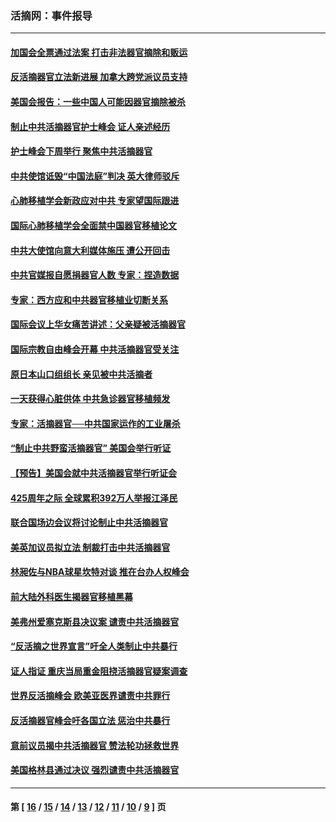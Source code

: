 ### 活摘网：事件报导
---
#### [加国会全票通过法案 打击非法器官摘除和贩运](../../pages/nf5877/n13884924.md?12260430) 
#### [反活摘器官立法新进展 加拿大跨党派议员支持](../../pages/nf5877/n13876061.md?12260430) 
#### [美国会报告：一些中国人可能因器官摘除被杀](../../pages/nf5877/n13867964.md?12260430) 
#### [制止中共活摘器官护士峰会 证人亲述经历](../../pages/nf5877/n13859007.md?12260430) 
#### [护士峰会下周举行 聚焦中共活摘器官](../../pages/nf5877/n13855418.md?12260430) 
#### [中共使馆诋毁“中国法庭”判决 英大律师驳斥](../../pages/nf5877/n13833945.md?12260430) 
#### [心肺移植学会新政应对中共 专家望国际跟进](../../pages/nf5877/n13829043.md?12260430) 
#### [国际心肺移植学会全面禁中国器官移植论文](../../pages/nf5877/n13827785.md?12260430) 
#### [中共大使馆向意大利媒体施压 遭公开回击](../../pages/nf5877/n13826038.md?12260430) 
#### [中共官媒报自愿捐器官人数 专家：捏造数据](../../pages/nf5877/n13814130.md?12260430) 
#### [专家：西方应和中共器官移植业切断关系](../../pages/nf5877/n13772828.md?12260430) 
#### [国际会议上华女痛苦讲述：父亲疑被活摘器官](../../pages/nf5877/n13771583.md?12260430) 
#### [国际宗教自由峰会开幕 中共活摘器官受关注](../../pages/nf5877/n13769995.md?12260430) 
#### [原日本山口组组长 亲见被中共活摘者](../../pages/nf5877/n13767360.md?12260430) 
#### [一天获得心脏供体 中共急诊器官移植频发](../../pages/nf5877/n13764689.md?12260430) 
#### [专家：活摘器官──中共国家运作的工业屠杀](../../pages/nf5877/n13761178.md?12260430) 
#### [“制止中共野蛮活摘器官” 美国会举行听证](../../pages/nf5877/n13735831.md?12260430) 
#### [【预告】美国会就中共活摘器官举行听证会](../../pages/nf5877/n13732843.md?12260430) 
#### [425周年之际 全球累积392万人举报江泽民](../../pages/nf5877/n13719232.md?12260430) 
#### [联合国场边会议将讨论制止中共活摘器官](../../pages/nf5877/n13656361.md?12260430) 
#### [美英加议员拟立法 制裁打击中共活摘器官](../../pages/nf5877/n13430251.md?12260430) 
#### [林昶佐与NBA球星坎特对谈 推在台办人权峰会](../../pages/nf5877/n13414467.md?12260430) 
#### [前大陆外科医生揭器官移植黑幕](../../pages/nf5877/n13401416.md?12260430) 
#### [美弗州爱塞克斯县决议案 谴责中共活摘器官](../../pages/nf5877/n13320919.md?12260430) 
#### [“反活摘之世界宣言”吁全人类制止中共暴行](../../pages/nf5877/n13259730.md?12260430) 
#### [证人指证 重庆当局重金阻挠活摘器官疑案调查](../../pages/nf5877/n13259127.md?12260430) 
#### [世界反活摘峰会 欧美亚医界谴责中共罪行](../../pages/nf5877/n13253550.md?12260430) 
#### [反活摘器官峰会吁各国立法 惩治中共暴行](../../pages/nf5877/n13245052.md?12260430) 
#### [意前议员揭中共活摘器官 赞法轮功拯救世界](../../pages/nf5877/n13203445.md?12260430) 
#### [美国格林县通过决议 强烈谴责中共活摘器官](../../pages/nf5877/n13119367.md?12260430) 

---
#### 第 [ [16](./16.md?12260430) / [15](./15.md?12260430) / [14](./14.md?12260430) / [13](./13.md?12260430) / [12](./12.md?12260430) / [11](./11.md?12260430) / [10](./10.md?12260430) / [9](./9.md?12260430) ] 页
